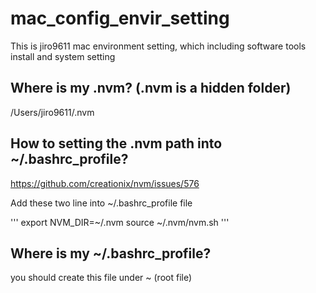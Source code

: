 # mac_config_envir_setting
This is jiro9611 mac environment setting, which including software tools install and system setting

## Where is my .nvm? (.nvm is a hidden folder)
/Users/jiro9611/.nvm


## How to setting the .nvm path into ~/.bashrc_profile?
https://github.com/creationix/nvm/issues/576

Add these two line into ~/.bashrc_profile file

'''
export NVM_DIR=~/.nvm
source ~/.nvm/nvm.sh
'''

## Where is my ~/.bashrc_profile?
you should create this file under ~ (root file)
